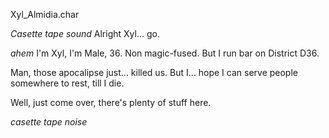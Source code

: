 Xyl_Almidia.char

*Casette tape sound*
Alright Xyl… go.

*ahem*
I'm Xyl, I'm Male, 36. Non magic-fused.
But I run bar on District D36.

Man, those apocalipse just… killed us.
But I… hope I can serve people somewhere to rest, till I die.

Well, just come over, there's plenty of stuff here.

*casette tape noise*